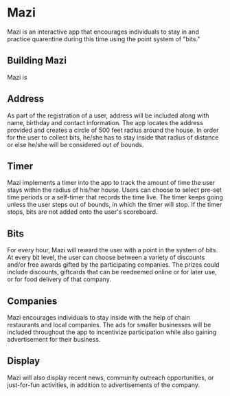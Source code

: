 # Mazi

Mazi is an interactive app that encourages individuals to stay in and practice quarentine during this time using the point system of "bits."


## Building Mazi

Mazi is 

## Address 
As part of the registration of a user, address will be included along with name, birthday and contact information. The app locates the address provided and creates a circle of 500 feet radius around the house. In order for the user to collect bits, he/she has to stay inside that radius of distance or else he/she will be considered out of bounds.

## Timer 
Mazi implements a timer into the app to track the amount of time the user stays within the radius of his/her house. Users can choose to select pre-set time periods or a self-timer that records the time live. The timer keeps going unless the user steps out of bounds, in which the timer will stop. If the timer stops, bits are not added onto the user's scoreboard. 

## Bits 
For every hour, Mazi will reward the user with a point in the system of bits. At every bit level, the user can choose between a variety of discounts and/or free awards gifted by the participating companies. The prizes could include discounts, giftcards that can be reedeemed online or for later use, or for food delivery of that company. 

## Companies
Mazi encourages individuals to stay inside with the help of chain restaurants and local companies. The ads for smaller businesses will be included throughout the app to incentivize participation while also gaining advertisement for their business. 

## Display
Mazi will also display recent news, community outreach opportunities, or just-for-fun activities, in addition to advertisements of the company.

